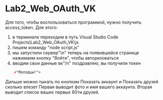 # Lab2_Web_OAuth_VK

Для того, чтобы воспользоваться программой, нужно получить access_token. Для этого:
1) в терминале переходим в путь Visual Studio Code Projects\Lab2_Web_OAuth_VK\js
2) пишем команду "node script.js"
3) мы запустили сервер"\n"
    теперь на появившейся странице нажимаем кнопку "Войти", чтобы авторизоваться
4) вводим свои данные вк"/n"
    поздравляю, вы получили токен

```html
    <"Молодцы!">
```
Дальше можно тыкать по кнопкам Показать аккаунт и Показать друзей сколько влезет
Первая выводит фото и имя вашего аккаунта. Вторая выводит список ваших первых 60ти друзей.
